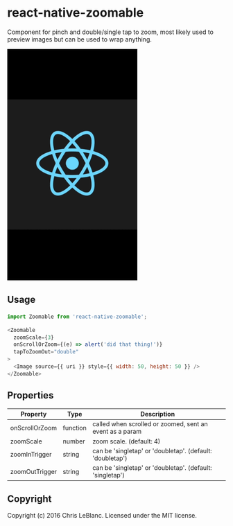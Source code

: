 # react-native-zoomable

Component for pinch and double/single tap to zoom, most likely used to preview images but can be used to wrap anything.

![Preview](https://raw.githubusercontent.com/LeBlaaanc/react-native-zoomable/master/preview.gif)

## Usage

```javascript
import Zoomable from 'react-native-zoomable';
```

```javascript
<Zoomable
  zoomScale={3}
  onScrollOrZoom={(e) => alert('did that thing!')}
  tapToZoomOut="double"
>
  <Image source={{ uri }} style={{ width: 50, height: 50 }} />
</Zoomable>
```

## Properties
| Property | Type | Description |
|-----------------|----------|--------------------------------------------------------------|
| onScrollOrZoom | function | called when scrolled or zoomed, sent an event as a param |
| zoomScale | number | zoom scale. (default: 4) |
| zoomInTrigger | string | can be 'singletap' or 'doubletap'. (default: 'doubletap') |
| zoomOutTrigger | string | can be 'singletap' or 'doubletap'. (default: 'singletap') |

## Copyright
Copyright (c) 2016 Chris LeBlanc. Licensed under the MIT license.
